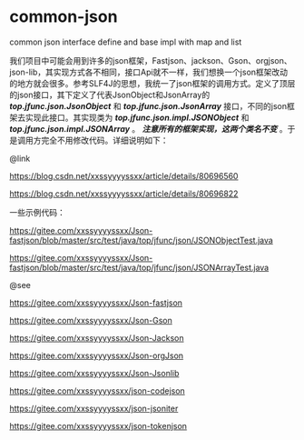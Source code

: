 # common-json
common json interface define and base impl with map and  list

我们项目中可能会用到许多的json框架，Fastjson、jackson、Gson、orgjson、json-lib，其实现方式各不相同，接口Api就不一样，我们想换一个json框架改动的地方就会很多。参考SLF4J的思想，我统一了json框架的调用方式。定义了顶层的json接口，其下定义了代表JsonObject和JsonArray的 **_top.jfunc.json.JsonObject_** 和 **_top.jfunc.json.JsonArray_** 接口，不同的json框架去实现此接口。其实现类为 **_top.jfunc.json.impl.JSONObject_** 和 _**top.jfunc.json.impl.JSONArray**_ 。 **_注意所有的框架实现，这两个类名不变_** 。于是调用方完全不用修改代码。详细说明如下：

@link 

https://blog.csdn.net/xxssyyyyssxx/article/details/80696560

https://blog.csdn.net/xxssyyyyssxx/article/details/80696822


一些示例代码：

https://gitee.com/xxssyyyyssxx/Json-fastjson/blob/master/src/test/java/top/jfunc/json/JSONObjectTest.java

https://gitee.com/xxssyyyyssxx/Json-fastjson/blob/master/src/test/java/top/jfunc/json/JSONArrayTest.java


@see 

https://gitee.com/xxssyyyyssxx/Json-fastjson

https://gitee.com/xxssyyyyssxx/Json-Gson

https://gitee.com/xxssyyyyssxx/Json-Jackson

https://gitee.com/xxssyyyyssxx/Json-orgJson

https://gitee.com/xxssyyyyssxx/Json-Jsonlib

https://gitee.com/xxssyyyyssxx/json-codejson

https://gitee.com/xxssyyyyssxx/json-jsoniter

https://gitee.com/xxssyyyyssxx/json-tokenjson



